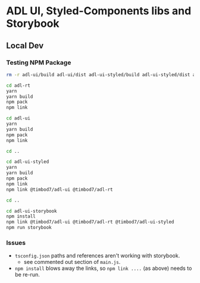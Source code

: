 # ADL UI, Styled-Components libs and Storybook

## Local Dev

### Testing NPM Package

``` bash
rm -r adl-ui/build adl-ui/dist adl-ui-styled/build adl-ui-styled/dist adl-rt/build adl-rt/dist 

cd adl-rt
yarn
yarn build
npm pack
npm link

cd adl-ui
yarn
yarn build
npm pack
npm link

cd ..

cd adl-ui-styled
yarn
yarn build
npm pack
npm link
npm link @timbod7/adl-ui @timbod7/adl-rt

cd ..

cd adl-ui-storybook
npm install
npm link @timbod7/adl-ui @timbod7/adl-rt @timbod7/adl-ui-styled
npm run storybook
```

### Issues
- `tsconfig.json` paths and references aren't working with storybook.
  - see commented out section of `main.js`.
- `npm install` blows away the links, so `npm link ....` (as above) needs to be re-run.